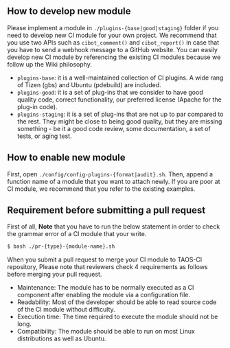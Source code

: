 
## How to develop new module
Please implement a module in `./plugins-{base|good|staging}` folder if you need to develop new CI module for your own project. We recommend that you use two APIs such as `cibot_comment()` and `cibot_report()` in case that you have to send a webhook message to a GitHub website. You can easily develop new CI module by referencing the existing CI modules because we follow up the Wiki philosophy.
   - `plugins-base`: it is a well-maintained collection of CI plugins. A wide rang of Tizen (gbs) and Ubuntu (pdebuild) are included.
   - `plugins-good`: it is a set of plug-ins that we consider to have good quality code, correct functionality, our preferred license (Apache for the plug-in code).
   - `plugins-staging`: it is a set of plug-ins that are not up to par compared to the rest. They might be close to being good quality, but they are missing something - be it a good code review, some documentation, a set of tests, or aging test.


## How to enable new module
First, open `./config/config-plugins-{format|audit}.sh`. Then, append a function name of a module that you want to attach newly. If you are poor at CI module, we recommend that you refer to the existing examples.


## Requirement before submitting a pull request
First of all, **Note** that you have to run the below statement in order to check the grammar error of a CI module that your write.
```bash
$ bash ./pr-{type}-{module-name}.sh
```

When you submit a pull request to merge your CI module to TAOS-CI repository, Please note that reviewers check 4 requirements as follows before merging your pull request.
* Maintenance: The module has to be normally executed as a CI component after enabling the module via a configuration file.
* Readability: Most of the developer should be able to read source code of the CI module without difficulty.
* Execution time: The time required to execute the module should not be long.
* Compatibility: The module should be able to run on most Linux distributions as well as Ubuntu.

